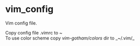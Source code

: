 # vim_config
Vim config file.

Copy config file .vimrc to ~\
To use color scheme copy _vim-gotham/colors_ dir to _~/.vim/_

